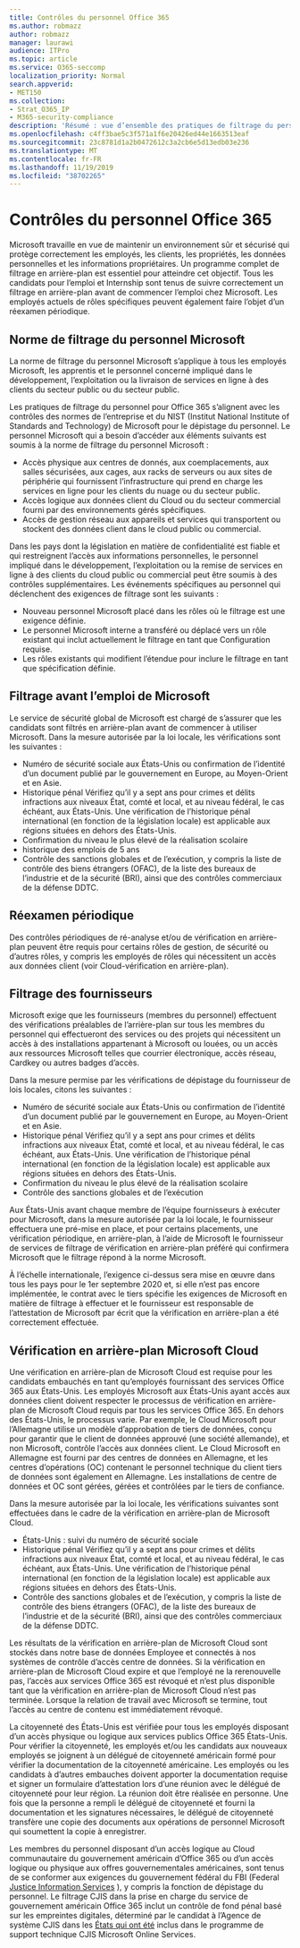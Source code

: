```yaml
---
title: Contrôles du personnel Office 365
ms.author: robmazz
author: robmazz
manager: laurawi
audience: ITPro
ms.topic: article
ms.service: O365-seccomp
localization_priority: Normal
search.appverid:
- MET150
ms.collection:
- Strat_O365_IP
- M365-security-compliance
description: 'Résumé : vue d’ensemble des pratiques de filtrage du personnel Microsoft pour Office 365.'
ms.openlocfilehash: c4ff3bae5c3f571a1f6e20426ed44e1663513eaf
ms.sourcegitcommit: 23c8781d1a2b0472612c3a2cb6e5d13edb03e236
ms.translationtype: MT
ms.contentlocale: fr-FR
ms.lasthandoff: 11/19/2019
ms.locfileid: "38702265"
---
```

# <a name="office-365-personnel-controls"></a>Contrôles du personnel Office 365

Microsoft travaille en vue de maintenir un environnement sûr et sécurisé qui protège correctement les employés, les clients, les propriétés, les données personnelles et les informations propriétaires. Un programme complet de filtrage en arrière-plan est essentiel pour atteindre cet objectif. Tous les candidats pour l’emploi et Internship sont tenus de suivre correctement un filtrage en arrière-plan avant de commencer l’emploi chez Microsoft. Les employés actuels de rôles spécifiques peuvent également faire l’objet d’un réexamen périodique.

## <a name="the-microsoft-personnel-screening-standard"></a>Norme de filtrage du personnel Microsoft

La norme de filtrage du personnel Microsoft s’applique à tous les employés Microsoft, les apprentis et le personnel concerné impliqué dans le développement, l’exploitation ou la livraison de services en ligne à des clients du secteur public ou du secteur public.

Les pratiques de filtrage du personnel pour Office 365 s’alignent avec les contrôles des normes de l’entreprise et du NIST (Institut National Institute of Standards and Technology) de Microsoft pour le dépistage du personnel. Le personnel Microsoft qui a besoin d’accéder aux éléments suivants est soumis à la norme de filtrage du personnel Microsoft :

- Accès physique aux centres de donnés, aux coemplacements, aux salles sécurisées, aux cages, aux racks de serveurs ou aux sites de périphérie qui fournissent l’infrastructure qui prend en charge les services en ligne pour les clients du nuage ou du secteur public.
- Accès logique aux données client du Cloud ou du secteur commercial fourni par des environnements gérés spécifiques.
- Accès de gestion réseau aux appareils et services qui transportent ou stockent des données client dans le cloud public ou commercial.

Dans les pays dont la législation en matière de confidentialité est fiable et qui restreignent l’accès aux informations personnelles, le personnel impliqué dans le développement, l’exploitation ou la remise de services en ligne à des clients du cloud public ou commercial peut être soumis à des contrôles supplémentaires. Les événements spécifiques au personnel qui déclenchent des exigences de filtrage sont les suivants :

- Nouveau personnel Microsoft placé dans les rôles où le filtrage est une exigence définie.
- Le personnel Microsoft interne a transféré ou déplacé vers un rôle existant qui inclut actuellement le filtrage en tant que Configuration requise.
- Les rôles existants qui modifient l’étendue pour inclure le filtrage en tant que spécification définie.

## <a name="microsoft-pre-employment-screening"></a>Filtrage avant l’emploi de Microsoft

Le service de sécurité global de Microsoft est chargé de s’assurer que les candidats sont filtrés en arrière-plan avant de commencer à utiliser Microsoft.
Dans la mesure autorisée par la loi locale, les vérifications sont les suivantes :

- Numéro de sécurité sociale aux États-Unis ou confirmation de l’identité d’un document publié par le gouvernement en Europe, au Moyen-Orient et en Asie.
- Historique pénal Vérifiez qu’il y a sept ans pour crimes et délits infractions aux niveaux État, comté et local, et au niveau fédéral, le cas échéant, aux États-Unis. Une vérification de l’historique pénal international (en fonction de la législation locale) est applicable aux régions situées en dehors des États-Unis.
- Confirmation du niveau le plus élevé de la réalisation scolaire
- historique des emplois de 5 ans
- Contrôle des sanctions globales et de l’exécution, y compris la liste de contrôle des biens étrangers (OFAC), de la liste des bureaux de l’industrie et de la sécurité (BRI), ainsi que des contrôles commerciaux de la défense DDTC.

## <a name="periodic-re-screening"></a>Réexamen périodique

Des contrôles périodiques de ré-analyse et/ou de vérification en arrière-plan peuvent être requis pour certains rôles de gestion, de sécurité ou d’autres rôles, y compris les employés de rôles qui nécessitent un accès aux données client (voir Cloud-vérification en arrière-plan).

## <a name="supplier-screening"></a>Filtrage des fournisseurs

Microsoft exige que les fournisseurs (membres du personnel) effectuent des vérifications préalables de l’arrière-plan sur tous les membres du personnel qui effectueront des services ou des projets qui nécessitent un accès à des installations appartenant à Microsoft ou louées, ou un accès aux ressources Microsoft telles que courrier électronique, accès réseau, Cardkey ou autres badges d’accès.

Dans la mesure permise par les vérifications de dépistage du fournisseur de lois locales, citons les suivantes :

- Numéro de sécurité sociale aux États-Unis ou confirmation de l’identité d’un document publié par le gouvernement en Europe, au Moyen-Orient et en Asie.
- Historique pénal Vérifiez qu’il y a sept ans pour crimes et délits infractions aux niveaux État, comté et local, et au niveau fédéral, le cas échéant, aux États-Unis. Une vérification de l’historique pénal international (en fonction de la législation locale) est applicable aux régions situées en dehors des États-Unis.
- Confirmation du niveau le plus élevé de la réalisation scolaire
- Contrôle des sanctions globales et de l’exécution

Aux États-Unis avant chaque membre de l’équipe fournisseurs à exécuter pour Microsoft, dans la mesure autorisée par la loi locale, le fournisseur effectuera une pré-mise en place, et pour certains placements, une vérification périodique, en arrière-plan, à l’aide de Microsoft le fournisseur de services de filtrage de vérification en arrière-plan préféré qui confirmera Microsoft que le filtrage répond à la norme Microsoft. 

À l’échelle internationale, l’exigence ci-dessus sera mise en œuvre dans tous les pays pour le 1er septembre 2020 et, si elle n’est pas encore implémentée, le contrat avec le tiers spécifie les exigences de Microsoft en matière de filtrage à effectuer et le fournisseur est responsable de l’attestation de Microsoft par écrit que la vérification en arrière-plan a été correctement effectuée.

## <a name="microsoft-cloud-background-check"></a>Vérification en arrière-plan Microsoft Cloud

Une vérification en arrière-plan de Microsoft Cloud est requise pour les candidats embauchés en tant qu’employés fournissant des services Office 365 aux États-Unis. Les employés Microsoft aux États-Unis ayant accès aux données client doivent respecter le processus de vérification en arrière-plan de Microsoft Cloud requis par tous les services Office 365. En dehors des États-Unis, le processus varie. Par exemple, le Cloud Microsoft pour l’Allemagne utilise un modèle d’approbation de tiers de données, conçu pour garantir que le client de données approuvé (une société allemande), et non Microsoft, contrôle l’accès aux données client. Le Cloud Microsoft en Allemagne est fourni par des centres de données en Allemagne, et les centres d’opérations (OC) contenant le personnel technique du client tiers de données sont également en Allemagne. Les installations de centre de données et OC sont gérées, gérées et contrôlées par le tiers de confiance.

Dans la mesure autorisée par la loi locale, les vérifications suivantes sont effectuées dans le cadre de la vérification en arrière-plan de Microsoft Cloud.

- États-Unis : suivi du numéro de sécurité sociale
- Historique pénal Vérifiez qu’il y a sept ans pour crimes et délits infractions aux niveaux État, comté et local, et au niveau fédéral, le cas échéant, aux États-Unis. Une vérification de l’historique pénal international (en fonction de la législation locale) est applicable aux régions situées en dehors des États-Unis.
- Contrôle des sanctions globales et de l’exécution, y compris la liste de contrôle des biens étrangers (OFAC), de la liste des bureaux de l’industrie et de la sécurité (BRI), ainsi que des contrôles commerciaux de la défense DDTC.

Les résultats de la vérification en arrière-plan de Microsoft Cloud sont stockés dans notre base de données Employee et connectés à nos systèmes de contrôle d’accès centre de données. Si la vérification en arrière-plan de Microsoft Cloud expire et que l’employé ne la rerenouvelle pas, l’accès aux services Office 365 est révoqué et n’est plus disponible tant que la vérification en arrière-plan de Microsoft Cloud n’est pas terminée. Lorsque la relation de travail avec Microsoft se termine, tout l’accès au centre de contenu est immédiatement révoqué.

La citoyenneté des États-Unis est vérifiée pour tous les employés disposant d’un accès physique ou logique aux services publics Office 365 États-Unis. Pour vérifier la citoyenneté, les employés et/ou les candidats aux nouveaux employés se joignent à un délégué de citoyenneté américain formé pour vérifier la documentation de la citoyenneté américaine. Les employés ou les candidats à d’autres embauches doivent apporter la documentation requise et signer un formulaire d’attestation lors d’une réunion avec le délégué de citoyenneté pour leur région. La réunion doit être réalisée en personne. Une fois que la personne a rempli le délégué de citoyenneté et fourni la documentation et les signatures nécessaires, le délégué de citoyenneté transfère une copie des documents aux opérations de personnel Microsoft qui soumettent la copie à enregistrer.

Les membres du personnel disposant d’un accès logique au Cloud communautaire du gouvernement américain d’Office 365 ou d’un accès logique ou physique aux offres gouvernementales américaines, sont tenus de se conformer aux exigences du gouvernement fédéral du FBI (Federal [Justice Information Services](https://www.fbi.gov/services/cjis) ), y compris la fonction de dépistage du personnel. Le filtrage CJIS dans la prise en charge du service de gouvernement américain Office 365 inclut un contrôle de fond pénal basé sur les empreintes digitales, déterminé par le candidat à l’Agence de système CJIS dans les [États qui ont été](https://blogs.office.com/2013/10/23/california-and-microsoft-sign-cjis-security-policy-agreement/) inclus dans le programme de support technique CJIS Microsoft Online Services.
